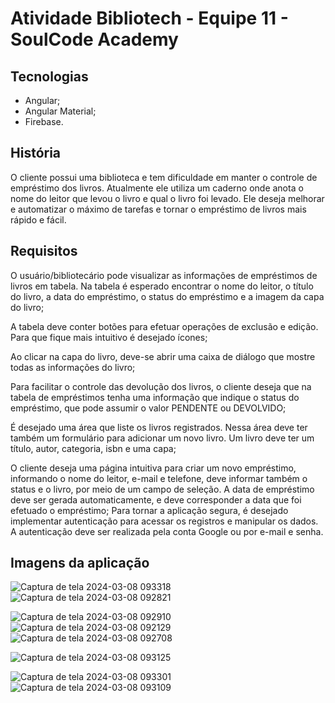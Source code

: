 # Atividade Bibliotech - Equipe 11 - SoulCode Academy

## Tecnologias
- Angular;
- Angular Material;
- Firebase.

## História

O cliente possui uma biblioteca e tem dificuldade em manter o controle de empréstimo dos livros. Atualmente ele utiliza um caderno onde anota o nome do leitor que levou o livro e qual o livro foi levado. Ele deseja melhorar e automatizar o máximo de tarefas e tornar o empréstimo de livros mais rápido e fácil.

## Requisitos

O usuário/bibliotecário pode visualizar as informações de empréstimos de livros em tabela. Na tabela é esperado encontrar o nome do leitor, o título do livro, a data do empréstimo, o status do empréstimo e a imagem da capa do livro;

A tabela deve conter botões para efetuar operações de exclusão e edição. Para que fique mais intuitivo é desejado ícones;

Ao clicar na capa do livro, deve-se abrir uma caixa de diálogo que mostre todas as informações do livro;

Para facilitar o controle das devolução dos livros, o cliente deseja que na tabela de empréstimos tenha uma informação que indique o status do empréstimo, que pode assumir o valor PENDENTE ou DEVOLVIDO;

É desejado uma área que liste os livros registrados. Nessa área deve ter também um formulário para adicionar um novo livro. Um livro deve ter um título, autor, categoria, isbn e uma capa;

O cliente deseja uma página intuitiva para criar um novo empréstimo, informando o nome do leitor, e-mail e telefone, deve informar também o status e o livro, por meio de um campo de seleção. A data de empréstimo deve ser gerada automaticamente, e deve corresponder a data que foi efetuado o empréstimo;
Para tornar a aplicação segura, é desejado implementar autenticação para acessar os registros e manipular os dados. A autenticação deve ser realizada pela conta Google ou por e-mail e senha.

## Imagens da aplicação

![Captura de tela 2024-03-08 093318](https://github.com/Daniflav94/App-bibliotech/assets/99519903/cce66e82-a768-42e8-b8a2-89eb83641748)
![Captura de tela 2024-03-08 092821](https://github.com/Daniflav94/App-bibliotech/assets/99519903/4f7ebc3e-c8c4-4711-ab66-06480cab2bc1)

![Captura de tela 2024-03-08 092910](https://github.com/Daniflav94/App-bibliotech/assets/99519903/97d688a3-f7a7-4bd7-97be-e106293a4ac9)
![Captura de tela 2024-03-08 092129](https://github.com/Daniflav94/App-bibliotech/assets/99519903/0598b67a-a14d-4f21-9052-24fe3cd7b1e8)
![Captura de tela 2024-03-08 092708](https://github.com/Daniflav94/App-bibliotech/assets/99519903/78916f83-ee4e-4140-a93b-b81f8b22ec43)


![Captura de tela 2024-03-08 093125](https://github.com/Daniflav94/App-bibliotech/assets/99519903/59fb7b4f-0a48-4a6d-9f8d-88bd5de9be48)

![Captura de tela 2024-03-08 093301](https://github.com/Daniflav94/App-bibliotech/assets/99519903/139e75b7-a9ff-4804-84cc-accaa8390a6b)
![Captura de tela 2024-03-08 093109](https://github.com/Daniflav94/App-bibliotech/assets/99519903/ceee07e0-5558-4cde-b190-79a8cc83ed5d)

